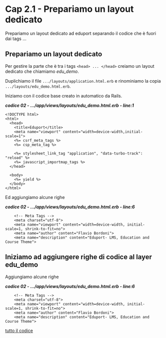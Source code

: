 # <a name="top"></a> Cap 2.1 - Prepariamo un layout dedicato

Prepariamo un layout dedicato ad eduport separando il codice che è fuori dai tags <body>...</body>



## Prepariamo un layout dedicato

Per gestire la parte che è tra i tags `<head> ... </head>` creiamo un layout dedicato che chiamiamo *edu_demo*.

Duplichiamo il file `.../layouts/application.html.erb` e rinominiamo la copia `.../layouts/edu_demo.html.erb`. 

Iniziamo con il codice base creato in automatico da Rails.

***codice 02 - .../app/views/layouts/edu_demo.html.erb - line:1***

```html+erb
<!DOCTYPE html>
<html>
  <head>
    <title>Eduport</title>
    <meta name="viewport" content="width=device-width,initial-scale=1">
    <%= csrf_meta_tags %>
    <%= csp_meta_tag %>

    <%= stylesheet_link_tag "application", "data-turbo-track": "reload" %>
    <%= javascript_importmap_tags %>
  </head>

  <body>
    <%= yield %>
  </body>
</html>
```

Ed aggiungiamo alcune righe 

***codice 02 - .../app/views/layouts/edu_demo.html.erb - line:6***

```html+erb
  	<!-- Meta Tags -->
  	<meta charset="utf-8">
    <meta name="viewport" content="width=device-width, initial-scale=1, shrink-to-fit=no">
  	<meta name="author" content="Flavio Bordoni">
  	<meta name="description" content="Eduport- LMS, Education and Course Theme">
```




## Iniziamo ad aggiungere righe di codice al layer edu_demo

Aggiungiamo alcune righe 

***codice 02 - .../app/views/layouts/edu_demo.html.erb - line:6***

```html+erb
  	<!-- Meta Tags -->
  	<meta charset="utf-8">
    <meta name="viewport" content="width=device-width, initial-scale=1, shrink-to-fit=no">
  	<meta name="author" content="Flavio Bordoni">
  	<meta name="description" content="Eduport- LMS, Education and Course Theme">
```

[tutto il codice](https://github.com/flaviobordonidev/leanpubabrandnewcms/blob/master/15-theme-edu/02-mockups-first-page/01_02-views-layouts-edu_demo.html.erb)


